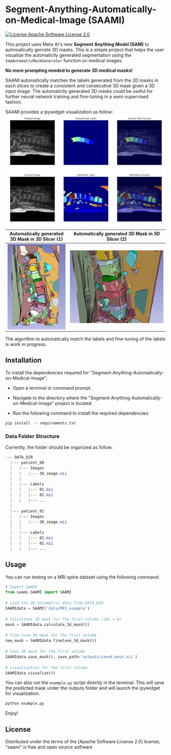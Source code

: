 # Segment-Anything-Automatically-on-Medical-Image (SAAMI)

[![License Apache Software License 2.0](https://img.shields.io/pypi/l/napari-sam.svg?color=green)](https://github.com/MIC-DKFZ/napari-sam/raw/main/LICENSE)


This project uses Meta AI's new **Segment Anything Model (SAM)** to autmoatically genrate 3D masks. This is a simple project that helps the user visualize the automaticlly generated segmentation using the ``SamAutomaticMaskGenerator`` function on medical images. 


**No more prompting needed to generate 3D medical masks!**



SAAMI automatically matches the labels generated from the 2D masks in each slices to create a consistent and consecutive 3D mask given a 3D input image. The automaticlly generated 3D masks could be useful for further neural network training and fine-tuning in a semi-supervised fashion.



SAAMI provides a ipywidget visualization as follow:
![](images/spine_example.png)

Automatically generated 3D Mask in 3D Slicer (1)       |  Automatically generated 3D Mask in 3D Slicer (2)  
:-------------------------:|:-------------------------:
![](images/3d_automatic_mask_01.png)  |  ![](images/3d_automatic_mask_02.png)


The algorithm to automatically match the labels and fine-tuning of the labels is work in progress.

## Installation

To install the dependencies required for "Segment-Anything-Automatically-on-Medical-Image":

- Open a terminal or command prompt.

- Navigate to the directory where the "Segment-Anything-Automatically-on-Medical-Image" project is located.

- Run the following command to install the required dependencies:

```bash
pip install -r requirements.txt
```

### Data Folder Structure
Currently, the folder should be organized as follow: 

```css
--- DATA_DIR
  |--- patient_00
  |   |--- Images
  |   |   |--- 3D_image.nii
  |   |
  |   |--- Labels
  |   |   |--- 01.nii
  |   |   |--- 02.nii
  |   |   |--- ...
  |   
  |--- patient_01
  |   |--- Images
  |   |   |--- 3D_image.nii
  |   |
  |   |--- Labels
  |   |   |--- 01.nii
  |   |   |--- 02.nii
  |   |   |--- ...
```

## Usage

You can run testing on a MRI spine dataset using the following command:
```python
# Import SAAMI 
from saami.SAAMI import SAAMI

# Load the 3D Volumetric data from DATA_DIR 
SAAMIdata = SAAMI('data/MRI_example')

# Calculates 3D mask for the first volume (idx = 0)
mask = SAAMIdata.calculate_3d_mask(0)

# Fine-tune 3D mask for the first volume
new_mask = SAAMIdata.finetune_3d_mask(0)

# Save 3D mask for the first volume
SAAMIdata.save_mask(0, save_path='outputs/saved_mask.nii')

# visualization for the first volume
SAAMIdata.visualize(0)

```

You can also run the `example.py` script directly in the terminal. This will save the predicted mask under the outputs folder and will launch the ipywidget for visualization.

```bash
python example.py
```

Enjoy!

## License

Distributed under the terms of the [Apache Software License 2.0] license,
"saami" is free and open source software

